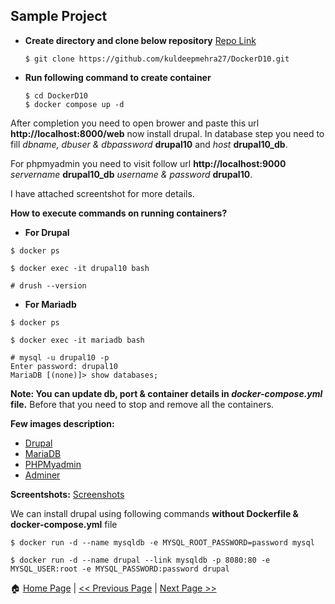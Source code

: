 
## Sample Project ##

- **Create directory and clone below repository** [Repo Link](https://github.com/kuldeepmehra27/DockerD10)

  ```
  $ git clone https://github.com/kuldeepmehra27/DockerD10.git
  ```
- **Run following command to create container**
  ```
  $ cd DockerD10
  $ docker compose up -d
  ```
After completion you need to open brower and paste this url **http://localhost:8000/web** now install drupal. In database step you need to fill *dbname, dbuser & dbpassword* **drupal10** and *host* **drupal10_db**.

For phpmyadmin you need to visit follow url **http://localhost:9000** *servername* **drupal10_db** *username & password* **drupal10**.

I have attached screentshot for more details.

**How to execute commands on running containers?**
* **For Drupal**
```
$ docker ps

$ docker exec -it drupal10 bash

# drush --version
```
* **For Mariadb**
```
$ docker ps

$ docker exec -it mariadb bash

# mysql -u drupal10 -p
Enter password: drupal10
MariaDB [(none)]> show databases;
```
**Note: You can update db, port & container details in *docker-compose.yml* file.** Before that you need to stop and remove all the containers.

**Few images description:**
* [Drupal](https://hub.docker.com/_/drupal)
* [MariaDB](https://hub.docker.com/_/mariadb)
* [PHPMyadmin](https://hub.docker.com/_/phpmyadmin)
* [Adminer](https://hub.docker.com/_/adminer)


**Screentshots:** [Screenshots](Screenshots.md)

We can install drupal using following commands **without Dockerfile & docker-compose.yml** file
```
$ docker run -d --name mysqldb -e MYSQL_ROOT_PASSWORD=password mysql

$ docker run -d --name drupal --link mysqldb -p 8080:80 -e MYSQL_USER:root -e MYSQL_PASSWORD:password drupal
```

:house: [Home Page](README.md) | [<< Previous Page](Docker-CLI.md) | [Next Page >>](Miscellaneous.md)
